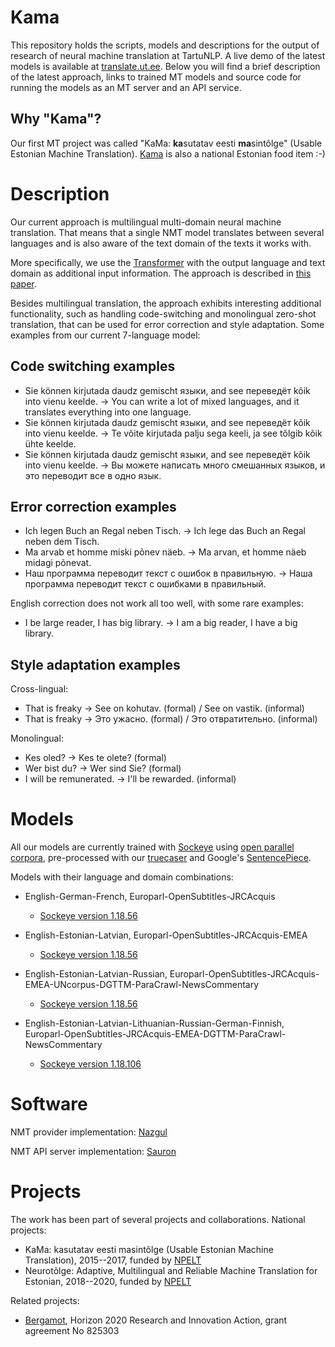 # Kama

This repository holds the scripts, models and descriptions for the output of research of neural machine translation at TartuNLP. A live demo of the latest models is available at [translate.ut.ee](https://translate.ut.ee). Below you will find a brief description of the latest approach, links to trained MT models and source code for running the models as an MT server and an API service.

## Why "Kama"?
Our first MT project was called "KaMa: **ka**sutatav eesti **ma**sintõlge" (Usable Estonian Machine Translation). [Kama](https://en.wikipedia.org/wiki/Kama_(food)) is also a national Estonian food item :-)

# Description

Our current approach is multilingual multi-domain neural machine translation. That means that a single NMT model translates between several languages and is also aware of the text domain of the texts it works with.

More specifically, we use the [Transformer](https://papers.nips.cc/paper/7181-attention-is-all-you-need.pdf) with the output language and text domain as additional input information. The approach is described in [this paper](https://www.aclweb.org/anthology/W19-5342.pdf).

Besides multilingual translation, the approach exhibits interesting additional functionality, such as handling code-switching and monolingual zero-shot translation, that can be used for error correction and style adaptation. Some examples from our current 7-language model:

## Code switching examples

* Sie können kirjutada daudz gemischt языки, and see переведёт kõik into vienu keelde. -> You can write a lot of mixed languages, and it translates everything into one language.
* Sie können kirjutada daudz gemischt языки, and see переведёт kõik into vienu keelde. -> Te võite kirjutada palju sega keeli, ja see tõlgib kõik ühte keelde.
* Sie können kirjutada daudz gemischt языки, and see переведёт kõik into vienu keelde. -> Вы можете написать много смешанных языков, и это переводит все в одно язык.

## Error correction examples

* Ich legen Buch an Regal neben Tisch. -> Ich lege das Buch an Regal neben dem Tisch.
* Ma arvab et homme miski põnev näeb. -> Ma arvan, et homme näeb midagi põnevat.
* Наш программа переводит текст с ошибок в правильную. -> Наша программа переводит текст с ошибками в правильный.

English correction does not work all too well, with some rare examples:
* I be large reader, I has big library. -> I am a big reader, I have a big library.

## Style adaptation examples

Cross-lingual:
* That is freaky -> See on kohutav. (formal) / See on vastik. (informal)
* That is freaky -> Это ужасно. (formal) / Это отвратительно. (informal)

Monolingual:
* Kes oled? -> Kes te olete? (formal)
* Wer bist du? -> Wer sind Sie? (formal)
* I will be remunerated. -> I'll be rewarded. (informal)

# Models

All our models are currently trained with [Sockeye](https://github.com/awslabs/sockeye) using [open parallel corpora](http://opus.nlpl.eu/), pre-processed with our [truecaser](https://github.com/tartunlp/truecaser) and Google's [SentencePiece](https://github.com/google/sentencepiece).

Models with their language and domain combinations:

* English-German-French, Europarl-OpenSubtitles-JRCAcquis
  * [Sockeye version 1.18.56]()

* English-Estonian-Latvian, Europarl-OpenSubtitles-JRCAcquis-EMEA
  * [Sockeye version 1.18.56]()

* English-Estonian-Latvian-Russian, Europarl-OpenSubtitles-JRCAcquis-EMEA-UNcorpus-DGTTM-ParaCrawl-NewsCommentary
  * [Sockeye version 1.18.56]()

* English-Estonian-Latvian-Lithuanian-Russian-German-Finnish, Europarl-OpenSubtitles-JRCAcquis-EMEA-DGTTM-ParaCrawl-NewsCommentary
  * [Sockeye version 1.18.106]()

# Software

NMT provider implementation: [Nazgul](https://github.com/TartuNLP/nazgul)

NMT API server implementation: [Sauron](https://github.com/TartuNLP/sauron)

# Projects

The work has been part of several projects and collaborations. National projects:
* KaMa: kasutatav eesti masintõlge (Usable Estonian Machine Translation), 2015--2017, funded by [NPELT](http://keeletehnoloogia.ee)
* Neurotõlge: Adaptive, Multilingual and Reliable Machine Translation for Estonian, 2018--2020, funded by [NPELT](http://keeletehnoloogia.ee)

Related projects:
* [Bergamot](https://browser.mt/), Horizon 2020 Research and Innovation Action, grant agreement No 825303
